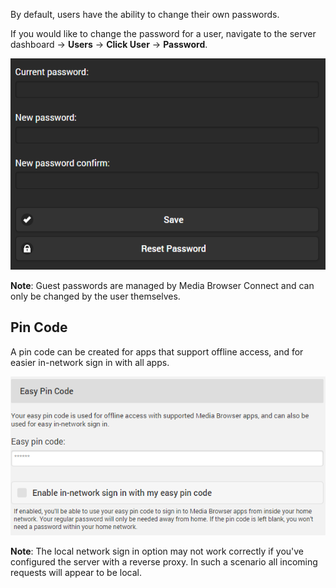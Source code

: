 By default, users have the ability to change their own passwords.

If you would like to change the password for a user, navigate to the server dashboard -> **Users** -> **Click User** -> **Password**.

![](images/server/users11.png)

**Note**: Guest passwords are managed by Media Browser Connect and can only be changed by the user themselves.

## Pin Code

A pin code can be created for apps that support offline access, and for easier in-network sign in with all apps.

![](images/server/users12.png)

**Note**: The local network sign in option may not work correctly if you've configured the server with a reverse proxy. In such a scenario all incoming requests will appear to be local.
